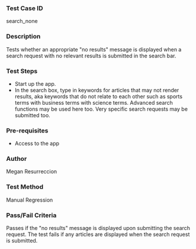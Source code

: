 ### Test Case ID
search_none

### Description
Tests whether an appropriate "no results" message is displayed when a search request with no relevant results is submitted in the search bar.

### Test Steps
- Start up the app.
- In the search box, type in keywords for articles that may not render results, aka keywords that do not relate to each other such as sports terms with business terms with science terms. Advanced search functions may be used here too. Very specific search requests may be submitted too.

### Pre-requisites
- Access to the app

### Author
Megan Resurreccion

### Test Method
Manual Regression

### Pass/Fail Criteria
Passes if the "no results" message is displayed upon submitting the search request. The test fails if any articles are displayed when the search request is submitted.